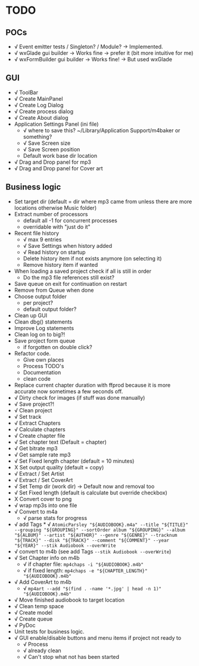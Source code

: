 # TODO

## POCs

* √ Event emitter tests / Singleton? / Module? -> Implemented.
* √ wxGlade gui builder -> Works fine -> prefer it (bit more intuitive for me)
* √ wxFormBuilder gui builder -> Works fine! -> But used wxGlade

## GUI

* √ ToolBar
* √ Create MainPanel
* √ Create Log Dialog
* √ Create process dialog
* √ Create About dialog
* Application Settings Panel (ini file)
  * √ where to save this? ~/Library/Application Support/m4baker or something?
  * √ Save Screen size
  * √ Save Screen position
  * Default work base dir location
* √ Drag and Drop panel for mp3
* √ Drag and Drop panel for Cover art

## Business logic

* Set target dir (default = dir where mp3 came from unless there are more locations otherwise Music folder)
* Extract number of processors
  * default all -1 for concurrent processes
  * overridable with "just do it"
* Recent file history
  * √ max 9 entries
  * √ Save Settings when history added
  * √ Read history on startup
  * Delete history item if not exists anymore (on selecting it)
  * Remove history item if wanted
* When loading a saved project check if all is still in order
  * Do the mp3 file references still exist?
* Save queue on exit for continuation on restart
* Remove from Queue when done
* Choose output folder
  * per project?
  * default output folder?
* Clean up GUI
* Clean dbg() statements
* Improve Log statements
* Clean log on to big?!
* Save project form queue
  * if forgotten on double click?
* Refactor code.
  * Give own places
  * Process TODO's
  * Documentation
  * clean code
* Replace current chapter duration with ffprod because it is more accurate now sometimes a few seconds off.
* √ Dirty check for images (if stuff was done manually)
* √ Save project?!
* √ Clean project
* √ Set track
* √ Extract Chapters
* √ Calculate chapters
* √ Create chapter file
* √ Set chapter text (Default = chapter)
* √ Get bitrate mp3
* √ Get sample rate mp3
* √ Set Fixed length chapter (default = 10 minutes)
* X Set output quality (default = copy)
* √ Extract / Set Artist
* √ Extract / Set CoverArt
* √ Set Temp dir (work dir) -> Default now and removal too
* √ Set Fixed length (default is calculate but override checkbox)
* X Convert cover to png
* √ wrap mp3s into one file
* √ Convert to m4a
  * √ parse stats for progress
* √ add Tags
  *
  √ `AtomicParsley "${AUDIOBOOK}.m4a" --title "${TITLE}" --grouping "${GROUPING}" --sortOrder album "${GROUPING}" --album "${ALBUM}" --artist "${AUTHOR}" --genre "${GENRE}" --tracknum "${TRACK}" --disk "${TRACK}" --comment "${COMMENT}" --year "${YEAR}" --stik Audiobook --overWrite`
* √ convert to m4b (see add Tags `--stik Audiobook --overWrite`)
* √ Set Chapter info on m4b
  * √ if chapter file: `mp4chaps -i "${AUDIOBOOK}.m4b"`
  * √ if fixed length: `mp4chaps -e "${CHAPTER_LENGTH}" "${AUDIOBOOK}.m4b"`
* √ Add CoverArt to m4b
  * √ `mp4art --add "$(find . -name '*.jpg' | head -n 1)" "${AUDIOBOOK}.m4b"`
* √ Move finished audiobook to target location
* √ Clean temp space
* √ Create model
* √ Create queue
* √ PyDoc
* Unit tests for business logic.
* √ GUI enable/disable buttons and menu items if project not ready to
  * √ Process
  * √ already clean
  * √ Can't stop what not has been started
